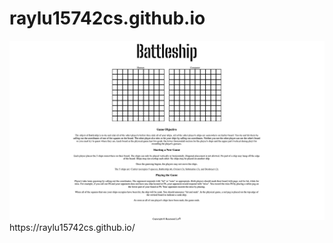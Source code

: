 # raylu15742cs.github.io
<img src="/portfolio/src/Component/img/battleship1.jpg" alt="Alt text" title="Optional title">
https://raylu15742cs.github.io/
